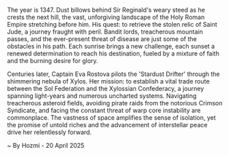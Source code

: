
The year is 1347.  Dust billows behind Sir Reginald's weary steed as he crests the next hill, the vast, unforgiving landscape of the Holy Roman Empire stretching before him.  His quest: to retrieve the stolen relic of Saint Jude, a journey fraught with peril. Bandit lords, treacherous mountain passes, and the ever-present threat of disease are just some of the obstacles in his path.  Each sunrise brings a new challenge, each sunset a renewed determination to reach his destination, fueled by a mixture of faith and the burning desire for glory.

Centuries later, Captain Eva Rostova pilots the 'Stardust Drifter' through the shimmering nebula of Xylos.  Her mission: to establish a vital trade route between the Sol Federation and the Xylossian Confederacy, a journey spanning light-years and numerous uncharted systems.  Navigating treacherous asteroid fields, avoiding pirate raids from the notorious Crimson Syndicate, and facing the constant threat of warp core instability are commonplace.  The vastness of space amplifies the sense of isolation, yet the promise of untold riches and the advancement of interstellar peace drive her relentlessly forward.

~ By Hozmi - 20 April 2025
